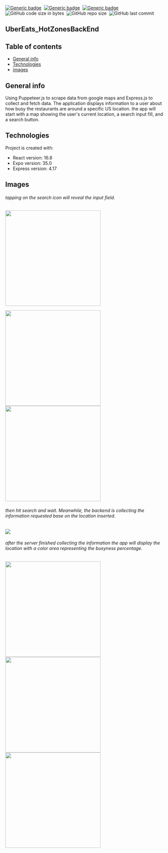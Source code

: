 [![Generic badge](https://img.shields.io/badge/Code-ReactNative-blue.svg)](https://shields.io/)&nbsp; [![Generic badge](https://img.shields.io/badge/Code-Express-red.svg)](https://shields.io/)&nbsp; [![Generic badge](https://img.shields.io/badge/Code-JavaScript-yellow.svg)](https://shields.io/)&nbsp; ![GitHub code size in bytes](https://img.shields.io/github/languages/code-size/MarioR9/UberEats_HotZones-BackEnd)&nbsp; ![GitHub repo size](https://img.shields.io/github/repo-size/MarioR9/UberEats_HotZones-BackEnd?color=g&label=Repo%20Size)&nbsp; ![GitHub last commit](https://img.shields.io/github/last-commit/MarioR9/UberEats_HotZones-BackEnd)

## UberEats_HotZonesBackEnd

## Table of contents
* [General info](#general-info)
* [Technologies](#technologies)
* [images](#images)

## General info

Using Puppeteer.js to scrape data from google maps and Express.js to collect and fetch data. The application displays information to a user about how busy the restaurants are around a specific US location.
the app will start with a map showing the user's current location, a search input fill, and a search button.

## Technologies

Project is created with:
* React version: 16.8
* Expo version: 35.0
* Express version: 4.17


## Images

###### tapping on the search icon will reveal the input field. 
<img src="ReadmeImages/Startapp.png" width="300"> 

<img src="ReadmeImages/searchtap.png" width="300"> <img src="ReadmeImages/locationset.png" width="300">

###### then hit search and wait. Meanwhile, the backend is collecting the information requested base on the location inserted.
<img src="ReadmeImages/serverdata.png">

###### after the server finished collecting the information the app will display the location with a color area representing the busyness percentage.
<img src="ReadmeImages/notbusyresult.png" width="300"> <img src="ReadmeImages/mediumbusyresult.png" width="300"> <img src="ReadmeImages/busyresult.png" width="300">



